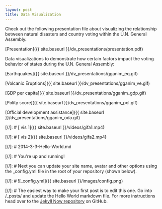 ```yaml
---
layout: post
title: Data Visualization
---
```

Check out the following presentation file about visualizing the relationship between natural disasters and country voting within the U.N. General Assembly.

[Presentation]({{ site.baseurl }}/dv_presentations/presentation.pdf)

Data visualizations to demonstrate how certain factors impact the voting behavior of states during the U.N. General Assembly:

[Earthquakes]({{ site.baseurl }}/dv_presentations/gganim_eq.gif)

[Volcanic Eruptions]({{ site.baseurl }}/dv_presentations/gganim_ve.gif)

[GDP per capita]({{ site.baseurl }}/dv_presentations/gganim_gdp.gif)

[Polity score]({{ site.baseurl }}/dv_presentations/gganim_pol.gif)

[Official development assistance]({{ site.baseurl }}/dv_presentations/gganim_oda.gif)

[//]: # [ vis 1]({{ site.baseurl }}/videos/gifa1.mp4)

[//]: # [ vis 2]({{ site.baseurl }}/videos/gifa2.mp4)

[//]: # 2014-3-3-Hello-World.md

[//]: # You're up and running!

[//]: # Next you can update your site name, avatar and other options using the _config.yml file in the root of your repository (shown below).

[//]: # ![_config.yml]({{ site.baseurl }}/images/config.png)

[//]: # The easiest way to make your first post is to edit this one. Go into /_posts/ and update the Hello World markdown file. For more instructions head over to the [Jekyll Now repository](https://github.com/barryclark/jekyll-now) on GitHub.
